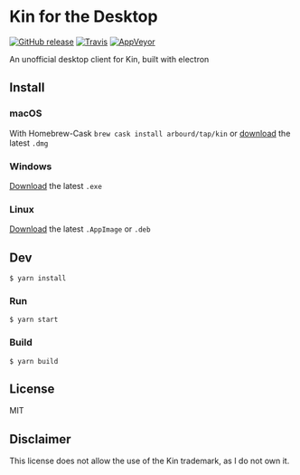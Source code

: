 # Kin for the Desktop

[![GitHub release](https://img.shields.io/github/release/arbourd/kin-desktop.svg)](https://travis-ci.org/arbourd/kin-desktop/releases) [![Travis](https://img.shields.io/travis/arbourd/kin-desktop.svg)](https://travis-ci.org/arbourd/kin-desktop) [![AppVeyor](https://img.shields.io/appveyor/ci/arbourd/kin-desktop.svg)](https://ci.appveyor.com/project/arbourd/kin-desktop)

An unofficial desktop client for Kin, built with electron

## Install

### macOS

With Homebrew-Cask `brew cask install arbourd/tap/kin` or [download](https://github.com/arbourd/kin-desktop/releases/latest) the latest `.dmg`

### Windows

[Download](https://github.com/arbourd/kin-desktop/releases/latest) the latest `.exe`

### Linux

[Download](https://github.com/arbourd/kin-desktop/releases/latest) the latest `.AppImage` or `.deb`

## Dev

```
$ yarn install
```

### Run

```
$ yarn start
```

### Build

```
$ yarn build
```

## License

MIT

## Disclaimer

This license does not allow the use of the Kin trademark, as I do not own it.

